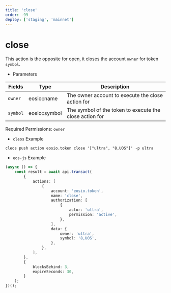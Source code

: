 ```yaml
---
title: 'close'
order: -99
deploy: ['staging', 'mainnet']
---
```


# close

This action is the opposite for open, it closes the account `owner` for token `symbol`.

-   Parameters

| Fields   | Type          | Description                                             |
| -------- | ------------- | ------------------------------------------------------- |
| `owner`  | eosio::name   | The owner account to execute the close action for       |
| `symbol` | eosio::symbol | The symbol of the token to execute the close action for |

Required Permissions: `owner`

-   `cleos` Example

```shell script
cleos push action eosio.token close '["ultra", "8,UOS"]' -p ultra
```

-   `eos-js` Example

```typescript
(async () => {
    const result = await api.transact(
        {
            actions: [
                {
                    account: 'eosio.token',
                    name: 'close',
                    authorization: [
                        {
                            actor: 'ultra',
                            permission: 'active',
                        },
                    ],
                    data: {
                        owner: 'ultra',
                        symbol: '8,UOS',
                    },
                },
            ],
        },
        {
            blocksBehind: 3,
            expireSeconds: 30,
        }
    );
})();
```

